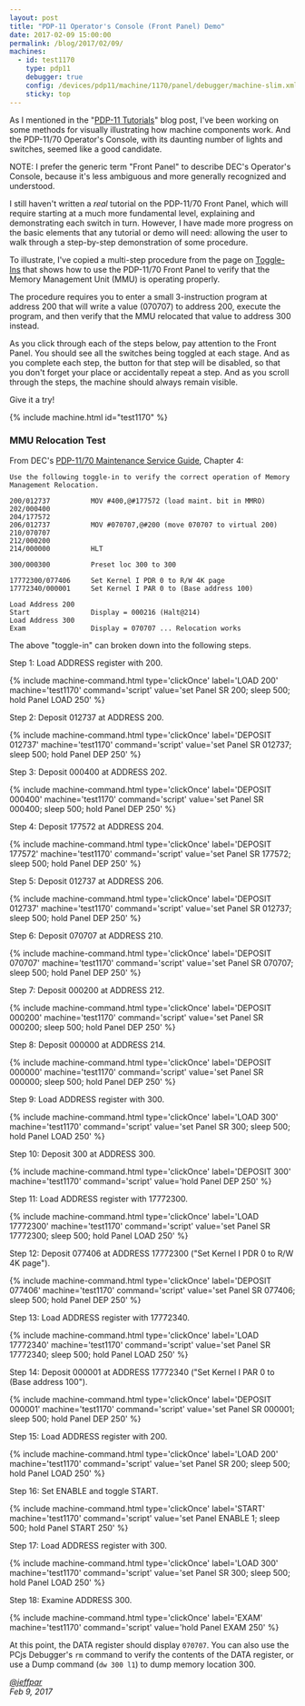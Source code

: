 ```yaml
---
layout: post
title: "PDP-11 Operator's Console (Front Panel) Demo"
date: 2017-02-09 15:00:00
permalink: /blog/2017/02/09/
machines:
  - id: test1170
    type: pdp11
    debugger: true
    config: /devices/pdp11/machine/1170/panel/debugger/machine-slim.xml
    sticky: top
---
```


As I mentioned in the "[PDP-11 Tutorials](/blog/2017/01/03/)" blog post, I've been working on
some methods for visually illustrating how machine components work.  And the PDP-11/70 Operator's Console,
with its daunting number of lights and switches, seemed like a good candidate.

NOTE: I prefer the generic term "Front Panel" to describe DEC's Operator's Console, because it's less ambiguous and
more generally recognized and understood.

I still haven't written a *real* tutorial on the PDP-11/70 Front Panel, which will require starting at a much more
fundamental level, explaining and demonstrating each switch in turn.  However, I have made more progress on the basic
elements that any tutorial or demo will need: allowing the user to walk through a step-by-step demonstration of some
procedure.

To illustrate, I've copied a multi-step procedure from the page on [Toggle-Ins](/devices/pdp11/machine/1170/panel/debugger/#toggle-ins)
that shows how to use the PDP-11/70 Front Panel to verify that the Memory Management Unit (MMU) is operating properly.

The procedure requires you to enter a small 3-instruction program at address 200 that will write a value (070707) to
address 200, execute the program, and then verify that the MMU relocated that value to address 300 instead.

As you click through each of the steps below, pay attention to the Front Panel.  You should see all the switches being
toggled at each stage.  And as you complete each step, the button for that step will be disabled, so that you don't
forget your place or accidentally repeat a step.  And as you scroll through the steps, the machine should always remain
visible.

Give it a try!

{% include machine.html id="test1170" %}

### MMU Relocation Test

From DEC's [PDP-11/70 Maintenance Service Guide](https://1drv.ms/b/s!ArcO_mFRe1Z9gp5EUrgOBIlXswxuQg),
Chapter 4:

	Use the following toggle-in to verify the correct operation of Memory Management Relocation.
	
	200/012737          MOV #400,@#177572 (load maint. bit in MMRO)
	202/000400
	204/177572
	206/012737          MOV #070707,@#200 (move 070707 to virtual 200)
	210/070707
	212/000200
	214/000000          HLT
	
	300/000300          Preset loc 300 to 300
	
	17772300/077406     Set Kernel I PDR 0 to R/W 4K page
	17772340/000001     Set Kernel I PAR 0 to (Base address 100)
	
	Load Address 200
	Start               Display = 000216 (Halt@214)
	Load Address 300
	Exam                Display = 070707 ... Relocation works

The above "toggle-in" can broken down into the following steps.

Step 1: Load ADDRESS register with 200.

{% include machine-command.html type='clickOnce' label='LOAD 200' machine='test1170' command='script' value='set Panel SR 200; sleep 500; hold Panel LOAD 250' %}

Step 2: Deposit 012737 at ADDRESS 200.

{% include machine-command.html type='clickOnce' label='DEPOSIT 012737' machine='test1170' command='script' value='set Panel SR 012737; sleep 500; hold Panel DEP 250' %}

Step 3: Deposit 000400 at ADDRESS 202.

{% include machine-command.html type='clickOnce' label='DEPOSIT 000400' machine='test1170' command='script' value='set Panel SR 000400; sleep 500; hold Panel DEP 250' %}

Step 4: Deposit 177572 at ADDRESS 204.

{% include machine-command.html type='clickOnce' label='DEPOSIT 177572' machine='test1170' command='script' value='set Panel SR 177572; sleep 500; hold Panel DEP 250' %}

Step 5: Deposit 012737 at ADDRESS 206.

{% include machine-command.html type='clickOnce' label='DEPOSIT 012737' machine='test1170' command='script' value='set Panel SR 012737; sleep 500; hold Panel DEP 250' %}

Step 6: Deposit 070707 at ADDRESS 210.

{% include machine-command.html type='clickOnce' label='DEPOSIT 070707' machine='test1170' command='script' value='set Panel SR 070707; sleep 500; hold Panel DEP 250' %}

Step 7: Deposit 000200 at ADDRESS 212.

{% include machine-command.html type='clickOnce' label='DEPOSIT 000200' machine='test1170' command='script' value='set Panel SR 000200; sleep 500; hold Panel DEP 250' %}

Step 8: Deposit 000000 at ADDRESS 214.

{% include machine-command.html type='clickOnce' label='DEPOSIT 000000' machine='test1170' command='script' value='set Panel SR 000000; sleep 500; hold Panel DEP 250' %}

Step 9: Load ADDRESS register with 300.

{% include machine-command.html type='clickOnce' label='LOAD 300' machine='test1170' command='script' value='set Panel SR 300; sleep 500; hold Panel LOAD 250' %}

Step 10: Deposit 300 at ADDRESS 300.

{% include machine-command.html type='clickOnce' label='DEPOSIT 300' machine='test1170' command='script' value='hold Panel DEP 250' %}

Step 11: Load ADDRESS register with 17772300.

{% include machine-command.html type='clickOnce' label='LOAD 17772300' machine='test1170' command='script' value='set Panel SR 17772300; sleep 500; hold Panel LOAD 250' %}

Step 12: Deposit 077406 at ADDRESS 17772300 ("Set Kernel I PDR 0 to R/W 4K page").

{% include machine-command.html type='clickOnce' label='DEPOSIT 077406' machine='test1170' command='script' value='set Panel SR 077406; sleep 500; hold Panel DEP 250' %}

Step 13: Load ADDRESS register with 17772340.

{% include machine-command.html type='clickOnce' label='LOAD 17772340' machine='test1170' command='script' value='set Panel SR 17772340; sleep 500; hold Panel LOAD 250' %}

Step 14: Deposit 000001 at ADDRESS 17772340 ("Set Kernel I PAR 0 to (Base address 100").

{% include machine-command.html type='clickOnce' label='DEPOSIT 000001' machine='test1170' command='script' value='set Panel SR 000001; sleep 500; hold Panel DEP 250' %}

Step 15: Load ADDRESS register with 200.

{% include machine-command.html type='clickOnce' label='LOAD 200' machine='test1170' command='script' value='set Panel SR 200; sleep 500; hold Panel LOAD 250' %}

Step 16: Set ENABLE and toggle START.

{% include machine-command.html type='clickOnce' label='START' machine='test1170' command='script' value='set Panel ENABLE 1; sleep 500; hold Panel START 250' %}

Step 17: Load ADDRESS register with 300.

{% include machine-command.html type='clickOnce' label='LOAD 300' machine='test1170' command='script' value='set Panel SR 300; sleep 500; hold Panel LOAD 250' %}

Step 18: Examine ADDRESS 300.

{% include machine-command.html type='clickOnce' label='EXAM' machine='test1170' command='script' value='hold Panel EXAM 250' %}

At this point, the DATA register should display `070707`.  You can also use the PCjs Debugger's `rm` command to verify
the contents of the DATA register, or use a Dump command (`dw 300 l1`) to dump memory location 300.

*[@jeffpar](https://jeffpar.com)*  
*Feb 9, 2017*
